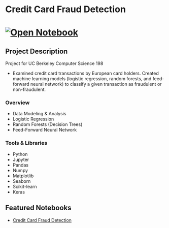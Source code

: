 # Credit Card Fraud Detection 
# [![Open Notebook](https://img.shields.io/badge/Jupyter-Open_Notebook-blue?logo=Jupyter)](projects/credit-card-fraud-detection.html)

## Project Description
Project for UC Berkeley Computer Science 198 
- Examined credit card transactions by European card holders. Created machine learning
models (logistic regression, random forests, and feed-forward neural network) to classify a given
transaction as fraudulent or non-fraudulent.

### Overview
  - Data Modeling & Analysis
  - Logistic Regression
  - Random Forests (Decision Trees)
  - Feed-Forward Neural Network

### Tools & Libraries
* Python
* Jupyter
* Pandas
* Numpy
* Matplotlib
* Seaborn
* Scikit-learn
* Keras

## Featured Notebooks
* [Credit Card Fraud Detection](https://dpghazi.github.io/projects/credit-card-fraud-detection.html)
